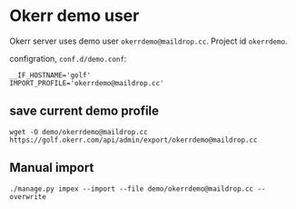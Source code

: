 # Okerr demo user
Okerr server uses demo user `okerrdemo@maildrop.cc`. Project id `okerrdemo`.

configration, `conf.d/demo.conf`:
~~~
__IF_HOSTNAME='golf'
IMPORT_PROFILE='okerrdemo@maildrop.cc'
~~~

## save current demo profile
`wget -O demo/okerrdemo@maildrop.cc https://golf.okerr.com/api/admin/export/okerrdemo@maildrop.cc`


## Manual import
`./manage.py impex --import --file demo/okerrdemo@maildrop.cc --overwrite`

